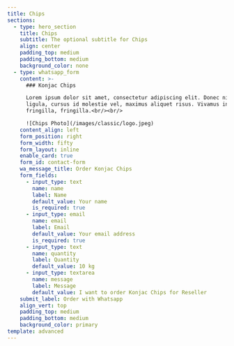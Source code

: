 ```yaml
---
title: Chips
sections:
  - type: hero_section
    title: Chips
    subtitle: The optional subtitle for Chips
    align: center
    padding_top: medium
    padding_bottom: medium
    background_color: none
  - type: whatsapp_form
    content: >-
      ### Konjac Chips

      Lorem ipsum dolor sit amet, consectetur adipiscing elit. Donec nisl
      ligula, cursus id molestie vel, maximus aliquet risus. Vivamus in nibh
      fringilla, fringilla.<br/><br/>

      ![Chips Photo](/images/classic/logo.jpeg)
    content_align: left
    form_position: right
    form_width: fifty
    form_layout: inline
    enable_card: true
    form_id: contact-form
    wa_message_title: Order Konjac Chips
    form_fields:
      - input_type: text
        name: name
        label: Name
        default_value: Your name
        is_required: true
      - input_type: email
        name: email
        label: Email
        default_value: Your email address
        is_required: true
      - input_type: text
        name: quantity
        label: Quantity
        default_value: 10 kg
      - input_type: textarea
        name: message
        label: Message
        default_value: I want to order Konjac Chips for Reseller
    submit_label: Order with Whatsapp
    align_vert: top
    padding_top: medium
    padding_bottom: medium
    background_color: primary
template: advanced
---
```

